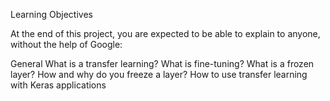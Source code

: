 Learning Objectives

At the end of this project, you are expected to be able to explain to anyone, without the help of Google:

General
What is a transfer learning?
What is fine-tuning?
What is a frozen layer? How and why do you freeze a layer?
How to use transfer learning with Keras applications